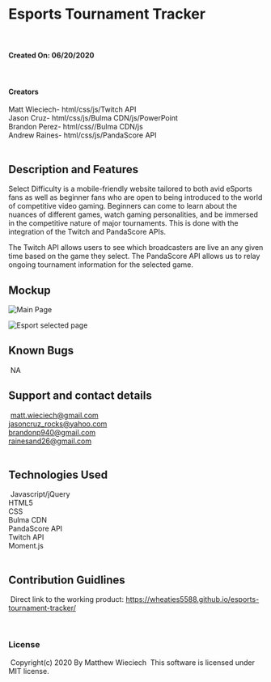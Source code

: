 # Esports Tournament Tracker
​
#### Created On: 06/20/2020
​
#### Creators
Matt Wieciech- html/css/js/Twitch API  
Jason Cruz- html/css/js/Bulma CDN/js/PowerPoint  
Brandon Perez- html/css//Bulma CDN/js  
Andrew Raines- html/css/js/PandaScore API  
​
## Description and Features
Select Difficulty is a mobile-friendly website tailored to both avid eSports fans as well as beginner fans who are open to being introduced to the world of competitive video gaming. Beginners can come to learn about the nuances of different games, watch gaming personalities, and be immersed in the competitive nature of major tournaments. This is done with the integration of the Twitch and PandaScore APIs.

The Twitch API allows users to see which broadcasters are live an any given time based on the game they select. The PandaScore API allows us to relay ongoing tournament information for the selected game.
​
## Mockup
![Main Page](https://github.com/wheaties5588/esports-tournament-tracker/blob/RainesBranch/images/Main%20page%20Wireframe.png)

![Esport selected page](https://github.com/wheaties5588/esports-tournament-tracker/blob/RainesBranch/images/selectedEsport%20Wireframe.png)

## Known Bugs
​
NA
​
## Support and contact details
​
matt.wieciech@gmail.com  
jasoncruz_rocks@yahoo.com  
brandonp940@gmail.com  
rainesand26@gmail.com  
​
## Technologies Used
​
Javascript/jQuery  
HTML5  
CSS  
Bulma CDN  
PandaScore API  
Twitch API  
Moment.js  
​
## Contribution Guidlines 
​
Direct link to the working product: https://wheaties5588.github.io/esports-tournament-tracker/

​
### License
​
Copyright(c) 2020 By Matthew Wieciech
​
This software is licensed under MIT license.
